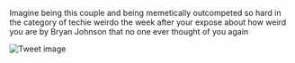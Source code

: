 Imagine being this couple and being memetically outcompeted so hard in the category of techie weirdo the week after your expose about how weird you are by Bryan Johnson that no one ever thought of you again


![Tweet image](/assets/crosspoast/F7WfOhzaQAAr3h9.jpg)

